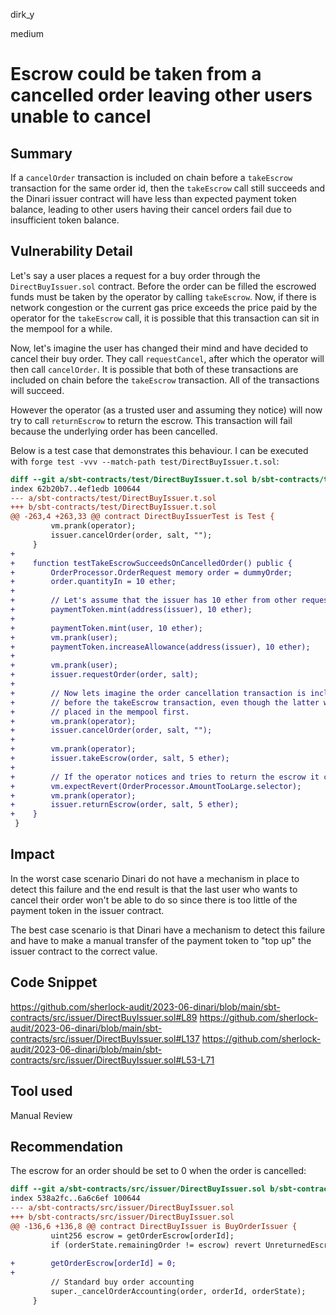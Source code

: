 dirk_y

medium

# Escrow could be taken from a cancelled order leaving other users unable to cancel

## Summary
If a `cancelOrder` transaction is included on chain before a `takeEscrow` transaction for the same order id, then the `takeEscrow` call still succeeds and the Dinari issuer contract will have less than expected payment token balance, leading to other users having their cancel orders fail due to insufficient token balance.

## Vulnerability Detail
Let's say a user places a request for a buy order through the `DirectBuyIssuer.sol` contract. Before the order can be filled the escrowed funds must be taken by the operator by calling `takeEscrow`. Now, if there is network congestion or the current gas price exceeds the price paid by the operator for the `takeEscrow` call, it is possible that this transaction can sit in the mempool for a while.

Now, let's imagine the user has changed their mind and have decided to cancel their buy order. They call `requestCancel`, after which the operator will then call `cancelOrder`. It is possible that both of these transactions are included on chain before the `takeEscrow` transaction. All of the transactions will succeed.

However the operator (as a trusted user and assuming they notice) will now try to call `returnEscrow` to return the escrow. This transaction will fail because the underlying order has been cancelled.

Below is a test case that demonstrates this behaviour. I can be executed with `forge test -vvv --match-path test/DirectBuyIssuer.t.sol`:

```diff
diff --git a/sbt-contracts/test/DirectBuyIssuer.t.sol b/sbt-contracts/test/DirectBuyIssuer.t.sol
index 62b20b7..4ef1edb 100644
--- a/sbt-contracts/test/DirectBuyIssuer.t.sol
+++ b/sbt-contracts/test/DirectBuyIssuer.t.sol
@@ -263,4 +263,33 @@ contract DirectBuyIssuerTest is Test {
         vm.prank(operator);
         issuer.cancelOrder(order, salt, "");
     }
+
+    function testTakeEscrowSucceedsOnCancelledOrder() public {
+        OrderProcessor.OrderRequest memory order = dummyOrder;
+        order.quantityIn = 10 ether;
+
+        // Let's assume that the issuer has 10 ether from other requested orders that have yet to be filled
+        paymentToken.mint(address(issuer), 10 ether);
+
+        paymentToken.mint(user, 10 ether);
+        vm.prank(user);
+        paymentToken.increaseAllowance(address(issuer), 10 ether);
+
+        vm.prank(user);
+        issuer.requestOrder(order, salt);
+
+        // Now lets imagine the order cancellation transaction is included
+        // before the takeEscrow transaction, even though the latter was 
+        // placed in the mempool first.
+        vm.prank(operator);
+        issuer.cancelOrder(order, salt, "");
+
+        vm.prank(operator);
+        issuer.takeEscrow(order, salt, 5 ether);
+
+        // If the operator notices and tries to return the escrow it can't anyway
+        vm.expectRevert(OrderProcessor.AmountTooLarge.selector);
+        vm.prank(operator);
+        issuer.returnEscrow(order, salt, 5 ether);
+    }
 }

```

## Impact
In the worst case scenario Dinari do not have a mechanism in place to detect this failure and the end result is that the last user who wants to cancel their order won't be able to do so since there is too little of the payment token in the issuer contract.

The best case scenario is that Dinari have a mechanism to detect this failure and have to make a manual transfer of the payment token to "top up" the issuer contract to the correct value.

## Code Snippet
https://github.com/sherlock-audit/2023-06-dinari/blob/main/sbt-contracts/src/issuer/DirectBuyIssuer.sol#L89
https://github.com/sherlock-audit/2023-06-dinari/blob/main/sbt-contracts/src/issuer/DirectBuyIssuer.sol#L137
https://github.com/sherlock-audit/2023-06-dinari/blob/main/sbt-contracts/src/issuer/DirectBuyIssuer.sol#L53-L71

## Tool used
Manual Review

## Recommendation
The escrow for an order should be set to 0 when the order is cancelled:

```diff
diff --git a/sbt-contracts/src/issuer/DirectBuyIssuer.sol b/sbt-contracts/src/issuer/DirectBuyIssuer.sol
index 538a2fc..6a6c6ef 100644
--- a/sbt-contracts/src/issuer/DirectBuyIssuer.sol
+++ b/sbt-contracts/src/issuer/DirectBuyIssuer.sol
@@ -136,6 +136,8 @@ contract DirectBuyIssuer is BuyOrderIssuer {
         uint256 escrow = getOrderEscrow[orderId];
         if (orderState.remainingOrder != escrow) revert UnreturnedEscrow();
 
+        getOrderEscrow[orderId] = 0;
+
         // Standard buy order accounting
         super._cancelOrderAccounting(order, orderId, orderState);
     }

```